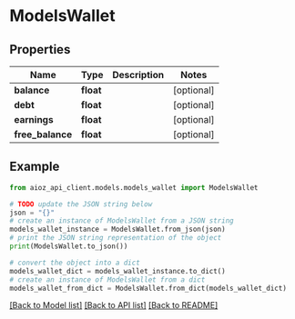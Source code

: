 # ModelsWallet


## Properties

Name | Type | Description | Notes
------------ | ------------- | ------------- | -------------
**balance** | **float** |  | [optional] 
**debt** | **float** |  | [optional] 
**earnings** | **float** |  | [optional] 
**free_balance** | **float** |  | [optional] 

## Example

```python
from aioz_api_client.models.models_wallet import ModelsWallet

# TODO update the JSON string below
json = "{}"
# create an instance of ModelsWallet from a JSON string
models_wallet_instance = ModelsWallet.from_json(json)
# print the JSON string representation of the object
print(ModelsWallet.to_json())

# convert the object into a dict
models_wallet_dict = models_wallet_instance.to_dict()
# create an instance of ModelsWallet from a dict
models_wallet_from_dict = ModelsWallet.from_dict(models_wallet_dict)
```
[[Back to Model list]](../README.md#documentation-for-models) [[Back to API list]](../README.md#documentation-for-api-endpoints) [[Back to README]](../README.md)


